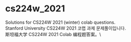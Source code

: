 # cs224w_2021

Solutions for CS224W 2021 (winter) colab questions.\
Stanford University CS224W 2021 코랩 과제 문제풀이입니다.\
斯坦福大学 CS224W 2021 Colab 编程题答案。\

